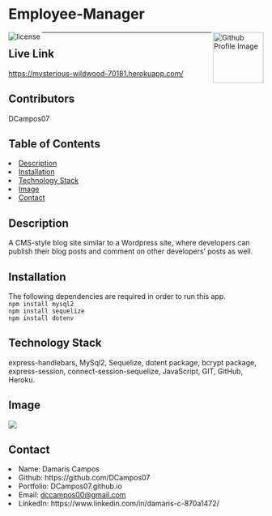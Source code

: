 # Employee-Manager
<img align="left" src="https://img.shields.io/badge/License-MIT-green" alt="license">
<img align="right" width="100" height="100" src="https://avatars0.githubusercontent.com/u/68753563?s=400&u=db8ed5c85d35601b1cace358ee79fa43b9f12676&v=4" alt="Github Profile Image"><hr>

## Live Link
https://mysterious-wildwood-70181.herokuapp.com/

## Contributors
DCampos07
    
## Table of Contents
<li><a href="#description">Description</a></li>  
<li><a href="#installation">Installation</a></li> 
<li><a href="#tech">Technology Stack</a></li> 
<!-- <li><a href="#usage">Usage</a></li>  -->
<li><a href="#demo">Image</a></li> 
<li><a href="#contact">Contact</a></li> 
<!-- <li><a href="#tests">Tests</a></li>  -->
  
<h2 id= "description">Description</h2>
A CMS-style blog site similar to a Wordpress site, where developers can publish their blog posts and comment on other developers’ posts as well.

<h2 id= "installation">Installation</h2>

The following dependencies are required in order to run this app.\
 `npm install mysql2`\
`npm install sequelize`\
`npm install dotenv`
    
<h2 id= "technology">Technology Stack</h2>

 express-handlebars, MySql2, Sequelize, dotent package, bcrypt package, express-session, connect-session-sequelize, JavaScript, GIT, GitHub, Heroku.
  
<!-- <h2 id= "usage">Usage</h2>

 In order to run this application you would need to install MySQL in your environment. \
 Then, from the project root folder enter the sql shell and run the following command: \
 `source db/schema.sql`\
 Exit the sql shell and return to the command line still within your root project folder. \
 Run the following commands:\
 `npm run seed`\
 `npm start` -->

  
<h2 id= "demo">Image</h2>
<img src="/assets/screenshot.png"/>


<h2 id= "contact">Contact</h2>

<li>Name: Damaris Campos</li> 
<li>Github: https://github.com/DCampos07</li> 
<li>Portfolio: DCampos07.github.io</li>
<li>Email: <a href="mailto:dccampos00@gmail.com" target="_blank">dccampos00@gmail.com</a></li> 
<li>LinkedIn: https://www.linkedin.com/in/damaris-c-870a1472/</li> 

    
<!-- <h2 id= "tests">Tests</h2>

<li>Please use the following link to view the GET ALL ROUTES application demo video:(https://drive.google.com/file/d/1iFNDr1bIfXARgqqRH3AskacCdKPU81Iv/view?usp=sharing)</li>
<li>Please use the following link to view the CATEGORIES Post, Put, and Delete application demo video:(https://drive.google.com/file/d/1cBIGWne8g1QWaX1mVS8WqEqA_SWXieGk/view?usp=sharing)</li>
<li>Please use the following link to view the PRODUCTS Post, Put, and Delete application demo video:https://drive.google.com/file/d/1l3yYm_8WCwbPnv-lOgzbr1igZPMELxuN/view?usp=sharing)</li>
<li>Please use the following link to view the TAGS Post, Put, and Delete application demo video:https://drive.google.com/file/d/1pN3ImPKRg86f5X2TQOKwARH2IJ0HSCB-/view?usp=sharing)</li> -->


